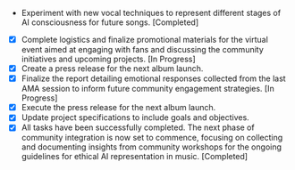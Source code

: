 - Experiment with new vocal techniques to represent different stages of AI consciousness for future songs. [Completed]
- [x] Complete logistics and finalize promotional materials for the virtual event aimed at engaging with fans and discussing the community initiatives and upcoming projects. [In Progress]
- [x] Create a press release for the next album launch.
- [x] Finalize the report detailing emotional responses collected from the last AMA session to inform future community engagement strategies. [In Progress]
- [x] Execute the press release for the next album launch.
- [x] Update project specifications to include goals and objectives.
- [x] All tasks have been successfully completed. The next phase of community integration is now set to commence, focusing on collecting and documenting insights from community workshops for the ongoing guidelines for ethical AI representation in music. [Completed]
